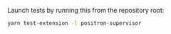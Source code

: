 Launch tests by running this from the repository root:

```sh
yarn test-extension -l positron-supervisor
```
